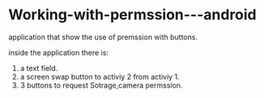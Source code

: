 # Working-with-permssion---android
application that show the use of premssion with buttons.

inside the application there is:
1) a text field.
2) a screen swap button to activiy 2 from activiy 1.
3) 3 buttons to request Sotrage,camera permssion.
